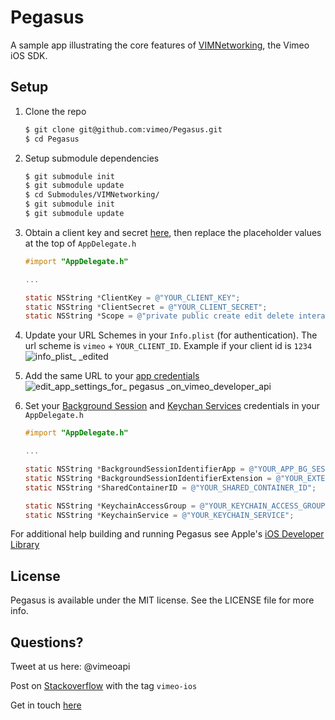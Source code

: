 # Pegasus
A sample app illustrating the core features of [VIMNetworking](https://github.com/vimeo/VIMNetworking), the Vimeo iOS SDK. 

## Setup

1. Clone the repo
    
    ```bash
    $ git clone git@github.com:vimeo/Pegasus.git
    $ cd Pegasus
    ```

2. Setup submodule dependencies

    ```bash
    $ git submodule init
    $ git submodule update
    $ cd Submodules/VIMNetworking/
    $ git submodule init
    $ git submodule update
    ```

3. Obtain a client key and secret [here](https://developer.vimeo.com/apps), then replace the placeholder values at the top of `AppDelegate.h`

    ```Objective-c
    #import "AppDelegate.h"

    ...

    static NSString *ClientKey = @"YOUR_CLIENT_KEY";
    static NSString *ClientSecret = @"YOUR_CLIENT_SECRET";
    static NSString *Scope = @"private public create edit delete interact upload";
    ```

4. Update your URL Schemes in your `Info.plist` (for authentication). The url scheme is `vimeo` + `YOUR_CLIENT_ID`. Example if your client id is `1234`  
   ![info_plist_ _edited](https://cloud.githubusercontent.com/assets/1383979/7306074/bb421c72-e9d0-11e4-9d48-9dd27941fdcc.jpg)

5. Add the same URL to your [app credentials](https://developer.vimeo.com/apps)  
   ![edit_app_settings_for_ pegasus _on_vimeo_developer_api](https://cloud.githubusercontent.com/assets/1383979/7306122/f6460e82-e9d0-11e4-8a76-2026ed15ef25.jpg)

6. Set your [Background Session](https://developer.apple.com/library/prerelease/ios/documentation/General/Conceptual/ExtensibilityPG/ExtensionScenarios.html) and [Keychan Services](https://developer.apple.com/library/ios/documentation/Security/Reference/keychainservices/) credentials in your `AppDelegate.h`

    ```Objective-c
    #import "AppDelegate.h"

    ...

    static NSString *BackgroundSessionIdentifierApp = @"YOUR_APP_BG_SESSION_ID";
    static NSString *BackgroundSessionIdentifierExtension = @"YOUR_EXTENSION_BG_SESSION_ID"; // Must be different from BackgroundSessionIdentifierApp
    static NSString *SharedContainerID = @"YOUR_SHARED_CONTAINER_ID";

    static NSString *KeychainAccessGroup = @"YOUR_KEYCHAIN_ACCESS_GROUP";
    static NSString *KeychainService = @"YOUR_KEYCHAIN_SERVICE";
    ```


For additional help building and running Pegasus see Apple's [iOS Developer Library](https://developer.apple.com/library/ios/navigation/)

## License

Pegasus is available under the MIT license. See the LICENSE file for more info.

## Questions?

Tweet at us here: @vimeoapi

Post on [Stackoverflow](http://stackoverflow.com/questions/tagged/vimeo-ios) with the tag `vimeo-ios`

Get in touch [here](Vimeo.com/help/contact)
